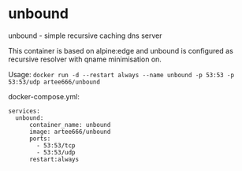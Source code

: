 # unbound
unbound - simple recursive caching dns server

This container is based on alpine:edge and unbound is configured as recursive resolver with qname minimisation on.

Usage:
  `docker run -d --restart always --name unbound -p 53:53 -p 53:53/udp artee666/unbound`

docker-compose.yml:
```
services:
  unbound:
      container_name: unbound
      image: artee666/unbound
      ports:
        - 53:53/tcp
        - 53:53/udp
      restart:always
```
